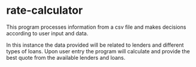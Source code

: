 # rate-calculator

This program processes information from a csv file and makes decisions according to user input and data. 

In this instance the data provided will be related to lenders and different types of loans. Upon user entry the program will calculate and provide the best quote from the available lenders and loans. 
